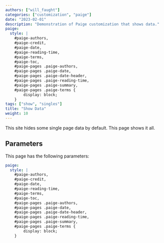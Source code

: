 ```yaml
---
authors: ["will_faught"]
categories: ["customization", "paige"]
date: "2023-02-01"
description: "Demonstration of Paige customization that shows data."
paige:
  style: |
    #paige-authors,
    #paige-credit,
    #paige-date,
    #paige-reading-time,
    #paige-terms,
    #paige-toc,
    #paige-pages .paige-authors,
    #paige-pages .paige-date,
    #paige-pages .paige-date-header,
    #paige-pages .paige-reading-time,
    #paige-pages .paige-summary,
    #paige-pages .paige-terms {
        display: block;
    }
tags: ["show", "singles"]
title: "Show Data"
weight: 10
---
```


This site hides some single page data by default. This page shows it all.

<!--more-->

## Parameters

This page has the following parameters:

```yaml
paige:
  style: |
    #paige-authors,
    #paige-credit,
    #paige-date,
    #paige-reading-time,
    #paige-terms,
    #paige-toc,
    #paige-pages .paige-authors,
    #paige-pages .paige-date,
    #paige-pages .paige-date-header,
    #paige-pages .paige-reading-time,
    #paige-pages .paige-summary,
    #paige-pages .paige-terms {
        display: block;
    }
```
